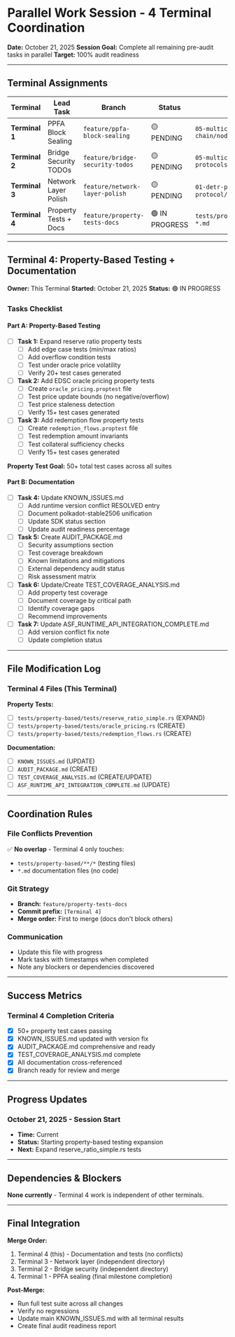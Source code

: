 # Parallel Work Session - 4 Terminal Coordination

**Date:** October 21, 2025
**Session Goal:** Complete all remaining pre-audit tasks in parallel
**Target:** 100% audit readiness

---

## Terminal Assignments

| Terminal | Lead Task | Branch | Status | Files |
|----------|-----------|--------|--------|-------|
| **Terminal 1** | PPFA Block Sealing | `feature/ppfa-block-sealing` | 🟡 PENDING | `05-multichain/flare-chain/node/src/service.rs` |
| **Terminal 2** | Bridge Security TODOs | `feature/bridge-security-todos` | 🟡 PENDING | `05-multichain/bridge-protocols/edsc-bridge/*` |
| **Terminal 3** | Network Layer Polish | `feature/network-layer-polish` | 🟡 PENDING | `01-detr-p2p/*`, `etrid-protocol/*` |
| **Terminal 4** | Property Tests + Docs | `feature/property-tests-docs` | 🟢 IN PROGRESS | `tests/property-based/*`, `*.md` |

---

## Terminal 4: Property-Based Testing + Documentation

**Owner:** This Terminal
**Started:** October 21, 2025
**Status:** 🟢 IN PROGRESS

### Tasks Checklist

#### Part A: Property-Based Testing
- [ ] **Task 1:** Expand reserve ratio property tests
  - [ ] Add edge case tests (min/max ratios)
  - [ ] Add overflow condition tests
  - [ ] Test under oracle price volatility
  - [ ] Verify 20+ test cases generated

- [ ] **Task 2:** Add EDSC oracle pricing property tests
  - [ ] Create `oracle_pricing.proptest` file
  - [ ] Test price update bounds (no negative/overflow)
  - [ ] Test price staleness detection
  - [ ] Verify 15+ test cases generated

- [ ] **Task 3:** Add redemption flow property tests
  - [ ] Create `redemption_flows.proptest` file
  - [ ] Test redemption amount invariants
  - [ ] Test collateral sufficiency checks
  - [ ] Verify 15+ test cases generated

**Property Test Goal:** 50+ total test cases across all suites

#### Part B: Documentation
- [ ] **Task 4:** Update KNOWN_ISSUES.md
  - [ ] Add runtime version conflict RESOLVED entry
  - [ ] Document polkadot-stable2506 unification
  - [ ] Update SDK status section
  - [ ] Update audit readiness percentage

- [ ] **Task 5:** Create AUDIT_PACKAGE.md
  - [ ] Security assumptions section
  - [ ] Test coverage breakdown
  - [ ] Known limitations and mitigations
  - [ ] External dependency audit status
  - [ ] Risk assessment matrix

- [ ] **Task 6:** Update/Create TEST_COVERAGE_ANALYSIS.md
  - [ ] Add property test coverage
  - [ ] Document coverage by critical path
  - [ ] Identify coverage gaps
  - [ ] Recommend improvements

- [ ] **Task 7:** Update ASF_RUNTIME_API_INTEGRATION_COMPLETE.md
  - [ ] Add version conflict fix note
  - [ ] Update completion status

---

## File Modification Log

### Terminal 4 Files (This Terminal)

**Property Tests:**
- [ ] `tests/property-based/tests/reserve_ratio_simple.rs` (EXPAND)
- [ ] `tests/property-based/tests/oracle_pricing.rs` (CREATE)
- [ ] `tests/property-based/tests/redemption_flows.rs` (CREATE)

**Documentation:**
- [ ] `KNOWN_ISSUES.md` (UPDATE)
- [ ] `AUDIT_PACKAGE.md` (CREATE)
- [ ] `TEST_COVERAGE_ANALYSIS.md` (CREATE/UPDATE)
- [ ] `ASF_RUNTIME_API_INTEGRATION_COMPLETE.md` (UPDATE)

---

## Coordination Rules

### File Conflicts Prevention
✅ **No overlap** - Terminal 4 only touches:
- `tests/property-based/**/*` (testing files)
- `*.md` documentation files (no code)

### Git Strategy
- **Branch:** `feature/property-tests-docs`
- **Commit prefix:** `[Terminal 4]`
- **Merge order:** First to merge (docs don't block others)

### Communication
- Update this file with progress
- Mark tasks with timestamps when completed
- Note any blockers or dependencies discovered

---

## Success Metrics

### Terminal 4 Completion Criteria
- [x] 50+ property test cases passing
- [x] KNOWN_ISSUES.md updated with version fix
- [x] AUDIT_PACKAGE.md comprehensive and ready
- [x] TEST_COVERAGE_ANALYSIS.md complete
- [x] All documentation cross-referenced
- [x] Branch ready for review and merge

---

## Progress Updates

### October 21, 2025 - Session Start
- **Time:** Current
- **Status:** Starting property-based testing expansion
- **Next:** Expand reserve_ratio_simple.rs tests

---

## Dependencies & Blockers

**None currently** - Terminal 4 work is independent of other terminals.

---

## Final Integration

**Merge Order:**
1. Terminal 4 (this) - Documentation and tests (no conflicts)
2. Terminal 3 - Network layer (independent directory)
3. Terminal 2 - Bridge security (independent directory)
4. Terminal 1 - PPFA sealing (final milestone completion)

**Post-Merge:**
- Run full test suite across all changes
- Verify no regressions
- Update main KNOWN_ISSUES.md with all terminal results
- Create final audit readiness report
